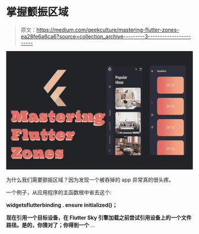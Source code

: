 # 掌握颤振区域

> 原文：<https://medium.com/geekculture/mastering-flutter-zones-ea28fe6a6ca6?source=collection_archive---------3----------------------->

![](img/238f837ce31b23642797196faa531ab5.png)

为什么我们需要颤振区域？因为发现一个被吞掉的 app 异常真的很头疼。

一个例子，从应用程序的主函数根中省去这个:

**widgetsflutterbinding . ensure initialized()；**

**现在引用一个目标设备，在 Flutter Sky 引擎加载之前尝试引用设备上的一个文件路径。是的，你猜对了；你得到一个** …